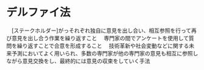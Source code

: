 # デルファイ法
　[ステークホルダー]がっそれぞれ独自に意見を出し合い、相互参照を行って再び意見を出し合う作業を繰り返すこと
　専門家の間でアンケートを使用して質問を繰り返すことで合意を形成すること
　技術革新や社会変動などに関する未来予測においてよく用いられ、多数の専門家が他の専門家の意見も相互に参照しながら意見交換をし、最終的には意見の収束をしていく手法
